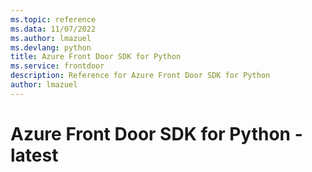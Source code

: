 ```yaml
---
ms.topic: reference
ms.data: 11/07/2022
ms.author: lmazuel
ms.devlang: python
title: Azure Front Door SDK for Python
ms.service: frontdoor
description: Reference for Azure Front Door SDK for Python
author: lmazuel
---
```

# Azure Front Door SDK for Python - latest
